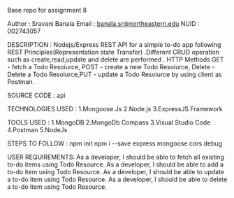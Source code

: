 Base repo for assignment 8

Author : Sravani Banala Email : banala.sr@northeastern.edu NUID : 002743057

DESCRIPTION : Nodejs/Express REST API for a simple to-do app following REST Principles(Representation state Transfer) .Different CRUD operation such as create,read,update and delete are performed . HTTP Methods GET - fetch a Todo Resoiurce, POST - create a new Todo Resoiurce, Delete - Delete a Todo Resoiurce,PUT - update a Todo Resoiurce by using client as Postman.

SOURCE CODE :
api

TECHNOLOGIES USED : 
1.Mongoose Js 
2.Node.js
3.ExpressJS Framework

TOOLS USED :
 1.MongoDB
 2.MongoDb Compass
 3.Visual Studio Code
 4.Postman 5.NodeJs

STEPS TO FOLLOW : 
npm init
npm i --save express mongoose cors debug

USER REQUIREMENTS: 
As a developer, I should be able to fetch all existing to-do items using Todo Resource. 
As a developer, I should be able to add a to-do item using Todo Resource.
As a developer, I should be able to update a to-do item using Todo Resource. 
As a developer, I should be able to delete a to-do item using Todo Resource.